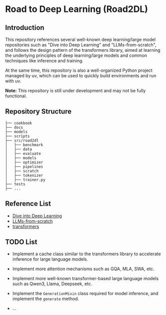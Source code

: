 # Road to Deep Learning (Road2DL)

## Introduction

This repository references several well-known deep learning/large model repositories such as "Dive into Deep Learning" and "LLMs-from-scratch", and follows the design pattern of the transformers library, aimed at learning the underlying principles of deep learning/large models and common techniques like inference and training.

At the same time, this repository is also a well-organized Python project managed by uv, which can be used to quickly build environments and run with uv.

**Note:** This repository is still under development and may not be fully functional.

## Repository Structure

```
├── cookbook
├── docs
├── models
├── scripts
├── src/road2dl
│   ├── benchmark
│   ├── data
│   ├── evaluate
│   ├── models
│   ├── optimizer
│   ├── pipelines
│   ├── scratch
│   ├── tokenizer
│   ├── trainer.py
├── tests
├── ...
```

## Reference List

- [Dive into Deep Learning](https://github.com/d2l-ai/d2l-en)
- [LLMs-from-scratch](https://github.com/rasbt/LLMs-from-scratch)
- [transformers](https://github.com/huggingface/transformers)

## TODO List

- Implement a cache class similar to the transformers library to accelerate inference for large language models.

- Implement more attention mechanisms such as GQA, MLA, SWA, etc.

- Implement more well-known transformer-based large language models such as Qwen3, Llama, Deepseek, etc.

- Implement the `GenerationMixin` class required for model inference, and implement the `generate` method.

- ...
